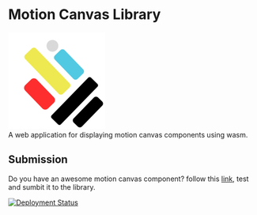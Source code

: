 # Motion Canvas Library

![Logo](public/motion-canvas-library.svg "Title")<br>
A web application for displaying motion canvas components using wasm.

## Submission
Do you have an awesome motion canvas component?
follow this [link](https://motion-canvas-library.netlify.app/try), test and sumbit it to the library.

[![Deployment Status](https://api.netlify.com/api/v1/badges/7b0044c1-ea13-4484-80ff-5669c9f621d2/deploy-status)](https://app.netlify.com/sites/motion-canvas-library/deploys)